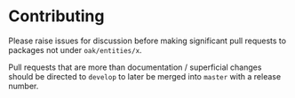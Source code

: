 # Contributing
Please raise issues for discussion before making significant pull requests to
packages not under `oak/entities/x`.

Pull requests that are more than documentation / superficial changes should be
directed to `develop` to later be merged into `master` with a release number.
